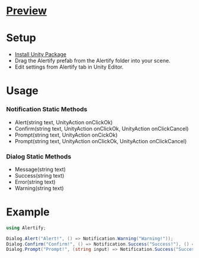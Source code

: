 # [Preview](https://onurtnrkl.github.io/unity3d-alertify/)

# Setup
* [Install Unity Package](https://github.com/onurtnrkl/unity3d-alertify/releases)
* Drag the Alertify prefab from the Alertify folder into your scene.
* Edit settings from Alertify tab in Unity Editor.

# Usage
### Notification Static Methods
* Alert(string text, UnityAction onClickOk)
* Confirm(string text, UnityAction onClickOk, UnityAction onClickCancel)
* Prompt(string text, UnityAction<string> onCickOk)
* Prompt(string text, UnityAction<string> onClickOk, UnityAction onClickCancel)
  
### Dialog Static Methods
* Message(string text)
* Success(string text)
* Error(string text)
* Warning(string text)

# Example
```cs
using Alertify;

Dialog.Alert("Alert!", () => Notification.Warning("Warning!"));
Dialog.Confirm("Confirm!", () => Notification.Success("Success!"), () => Notification.Error("Error!"));
Dialog.Prompt("Prompt!", (string input) => Notification.Success("Success: " + input), () => Notification.Error("Error!"));
```
